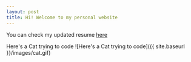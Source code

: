 ```yaml
---
layout: post
title: Hi! Welcome to my personal website
---
```


You can check my updated resume [here](https://www.visualcv.com/salim-mahboubi/) 

Here's a Cat trying to code
![Here's a Cat trying to code]({{ site.baseurl }}/images/cat.gif)
